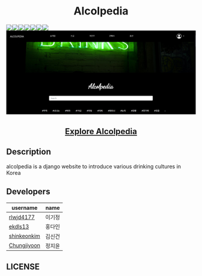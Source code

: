 <h1 align = "center" >Alcolpedia</h1>
<div class = "shields" style = "display: flex; "> 
    <img src = "https://img.shields.io/github/issues/rlwjd4177/alcolpedia">
    <img src = "https://img.shields.io/github/forks/rlwjd4177/alcolpedia">
    <img src = "https://img.shields.io/github/stars/rlwjd4177/alcolpedia">
    <img src="https://img.shields.io/github/languages/top/rlwjd4177/alcolpedia" />
    <img src="https://img.shields.io/github/last-commit/rlwjd4177/alcolpedia"/>
    <img src="https://img.shields.io/github/license/rlwjd4177/alcolpedia" />
    <img src="https://img.shields.io/badge/PRs-welcome-brightgreen.svg?style=flat">
</div>

<img src = "./img/website.jpg">

<a href = "http://www.alcolpedia.com"> <h2 align = "center"> Explore Alcolpedia </h2> </a>

## Description

alcolpedia is a django website to introduce various drinking cultures in Korea


## Developers
| username | name |
|--|--|
| [rlwjd4177](https://github.com/rlwjd4177) | 이기정 | 
| [ekdls13](https://github.com/ekdls13)  | 홍다인 |
| [shinkeonkim](https://github.com/shinkeonkim) | 김신건 |
| [Chungjiyoon](https://github.com/Chungjiyoon) | 정지윤 |

## LICENSE

